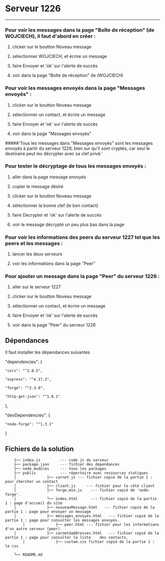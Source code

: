 # Serveur 1226

------

### Pour voir les messages dans la page "Boîte de réception" (de WOJCIECH), il faut d'abord en créer :

1. clicker sur le boutton Noveau message

2. sélectionner WOJCIECH, et écrire un message

3. faire Envoyer et 'ok' sur l'alerte de succès

4. voir dans la page "Boîte de réception" de (WOJCIECH)

### Pour voir les messages envoyés dans la page "Messages envoyés" :

1. clicker sur le boutton Noveau message

2. sélectionner un contact, et écrire un message

3. faire Envoyer et 'ok' sur l'alerte de succès

4. voir dans la page "Messages envoyés"

#####'Tous les messages dans "Messages envoyés" sont les messages envoyés à partir du serveur 1226, bien sur qu'il sont cryptés, car seul le destinaire peut les décrypter avec sa clef privé.' 


### Pour tester le décryptage de tous les messages envoyés :

1. aller dans la page message envoyés

2. copier le message désiré

3. clicker sur le boutton Noveau message

4. sélectionner la bonne clef (le bon contact)

5. faire Decrypter et 'ok' sur l'alerte de succès

6. voir le message décrypté un peu plus bas dans la page


### Pour voir les informations des peers du serveur 1227 tel que les peers et les messages :

1. lancer les deux serveurs

2. voir les informations dans la page "Peer"


### Pour ajouter un message dans la page "Peer" du serveur 1226 :

1. aller sur le serveur 1227

2. clicker sur le boutton Noveau message

3. sélectionner un contact, et écrire un message

4. faire Envoyer et 'ok' sur l'alerte de succès

4. voir dans la page "Peer" du serveur 1226



## Dépendances

Il faut installer les dépendances suivantes

  "dependencies": {
  
    "cors": "^2.8.5",
    
    "express": "^4.17.3",
    
    "forge": "^2.3.0",
    
    "http-get-json": "^1.0.1"
  },
  
  "devDependencies": {
  
    "node-forge": "^1.3.1"
  }

## Fichiers de la solution

        ├── index.js         --- code js du serveur
        ├── package.json     --- fichier des dépendances 
        ├── node_modules     --- tous les packages
        ├── public           --- répertoire avec ressources statiques
        │              ├── carnet.js --- fichier copié de la partie 1 : pour chercher un contact
        │              ├── client.js     --- fichier pour le côté client
        │              ├── forge.min.js    --- fichier copié de 'node-forge'.
        │              └── index.html      --- fichier copié de la partie 1 : page d'accueil du site
        │              ├── nouveauMessage.html   --- fichier copié de la partie 1 : page pour envoyer un message
        │              ├── messages_envoyes.html   --- fichier copié de la partie 1 : page pour consulter les messages envoyés.
		    │              ├── peer.html --- fichier pour les informations d'un autre serveur (peer)
        │              ├── carnetdaddresses.html   --- fichier copié de la partie 1 : page pour consulter la liste    des contacts.
		    │              ├── custom.css fichier copié de la partie 1 : le css

        └── README.md


